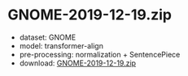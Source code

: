 # GNOME-2019-12-19.zip

* dataset: GNOME
* model: transformer-align
* pre-processing: normalization + SentencePiece
* download: [GNOME-2019-12-19.zip](https://object.pouta.csc.fi/OPUS-MT-models/quz-en/GNOME-2019-12-19.zip)
